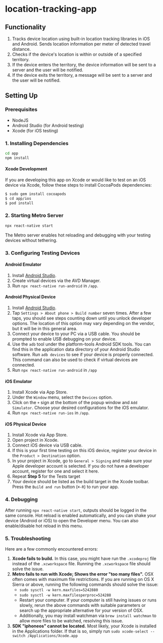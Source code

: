 # location-tracking-app
## Functionality
1. Tracks device location using built-in location tracking libraries in iOS and Android. Sends location information per meter of detected travel distance.
2. Checks if the device's location is within or outside of a specified territory.
3. If the device enters the territory, the device information will be sent to a server and the user will be notified.
4. If the device exits the territory, a message will be sent to a server and the user will be notified.
## Setting Up
### Prerequisites
* NodeJS
* Android Studio (for Android testing)
* Xcode (for iOS testing)
### 1. Installing Dependencies
```bash
cd app
npm install
```
#### Xcode Development
If you are developing this app on Xcode or would like to test on an iOS device via Xcode, follow these steps to install CocoaPods dependencies:
```bash
$ sudo gem install cocoapods
$ cd app/ios
$ pod install
```
### 2. Starting Metro Server
```bash
npx react-native start
```
The Metro server enables hot reloading and debugging with your testing devices without tethering.
### 3. Configuring Testing Devices
#### Android Emulator
1. Install [Android Studio](https://developer.android.com/studio/install).
2. Create virtual devices via the AVD Manager.
3. Run `npx react-native run-android` in `/app`.
#### Android Physical Device
1. Install [Android Studio](https://developer.android.com/studio/install).
2. Tap `Settings > About phone > Build number` seven times. After a few taps, you should see steps counting down until you unlock developer options. The location of this option may vary depending on the vendor, but it will be in this general area.
3. Connect your device to your PC via a USB cable. You should be prompted to enable USB debugging on your device.
4. Use the `adb` tool under the platform-tools Android SDK tools. You can find this in the application data directory of your Android Studio software. Run `adb devices` to see if your device is properly connected. This command can also be used to check if virtual devices are connected.
5. Run `npx react-native run-android` in `/app`
#### iOS Emulator
1. Install Xcode via App Store.
2. Under the `Window` menu, select the `Devices` option.
3. Click on the `+` sign at the bottom of the popup window and `Add Simulator`. Choose your desired configurations for the iOS emulator.
4. Run `npx react-native run-ios` in `/app`.
#### iOS Physical Device
1. Install Xcode via App Store.
2. Open project in Xcode.
3. Connect iOS device via USB cable.
4. If this is your first time testing on this iOS device, register your device in the `Product > Destination` option.
5. In your project in Xcode, go to `General > Signing` and make sure your Apple developer account is selected. If you do not have a developer account, register for one and select it here.
6. Repeat **Step 5** for the Tests target
7. Your device should be listed as the build target in the Xcode toolbar. Press the `Build and run` button (`⌘-R`) to run your app.
### 4. Debugging
After running `npx react-native start`, outputs should be logged in the same console. Hot reload is enabled automatically, and you can shake your device (Android or iOS) to open the Developer menu. You can also enable/disable hot reload in this menu.
### 5. Troubleshooting
Here are a few commonly encountered errors:
1. **Xcode fails to build.** In this case, you might have run the `.xcodeproj` file instead of the `.xcworkspace` file. Running the `.xcworkspace` file should solve the issue.
2. **Metro fails to run with Xcode; Shows the error "too many files".** OSX often comes with maximum file restrictions. If you are running on OS X Sierra or above, running the following commands should solve the issue:
    * `sudo sysctl -w kern.maxfiles=5242880`
    * `sudo sysctl -w kern.maxfilesperproc=524288`
    * Restart your computer. If your computer is still having issues or runs slowly, rerun the above commands with suitable parameters or search up the appropriate alternative for your version of OSX.
    * Additionally, you may install watchman via `brew install watchman` to allow more files to be watched, resolving this issue.
3. **SDK "iphoneos" cannot be located.** Most likely, your Xcode is installed in the Applications folder. If that is so, simply run `sudo xcode-select --switch /Applications/Xcode.app`